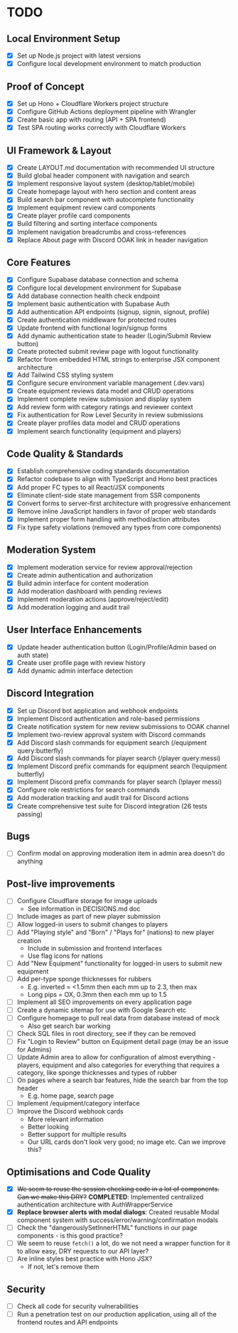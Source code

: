 # TODO

## Local Environment Setup

- [x] Set up Node.js project with latest versions
- [x] Configure local development environment to match production

## Proof of Concept

- [x] Set up Hono + Cloudflare Workers project structure
- [x] Configure GitHub Actions deployment pipeline with Wrangler
- [x] Create basic app with routing (API + SPA frontend)
- [x] Test SPA routing works correctly with Cloudflare Workers

## UI Framework & Layout

- [x] Create LAYOUT.md documentation with recommended UI structure
- [x] Build global header component with navigation and search
- [x] Implement responsive layout system (desktop/tablet/mobile)
- [x] Create homepage layout with hero section and content areas
- [x] Build search bar component with autocomplete functionality
- [x] Implement equipment review card components
- [x] Create player profile card components
- [x] Build filtering and sorting interface components
- [x] Implement navigation breadcrumbs and cross-references
- [x] Replace About page with Discord OOAK link in header navigation

## Core Features

- [x] Configure Supabase database connection and schema
- [x] Configure local development environment for Supabase
- [x] Add database connection health check endpoint
- [x] Implement basic authentication with Supabase Auth
- [x] Add authentication API endpoints (signup, signin, signout, profile)
- [x] Create authentication middleware for protected routes
- [x] Update frontend with functional login/signup forms
- [x] Add dynamic authentication state to header (Login/Submit Review button)
- [x] Create protected submit review page with logout functionality
- [x] Refactor from embedded HTML strings to enterprise JSX component architecture
- [x] Add Tailwind CSS styling system
- [x] Configure secure environment variable management (.dev.vars)
- [x] Create equipment reviews data model and CRUD operations
- [x] Implement complete review submission and display system
- [x] Add review form with category ratings and reviewer context
- [x] Fix authentication for Row Level Security in review submissions
- [x] Create player profiles data model and CRUD operations
- [x] Implement search functionality (equipment and players)

## Code Quality & Standards

- [x] Establish comprehensive coding standards documentation
- [x] Refactor codebase to align with TypeScript and Hono best practices
- [x] Add proper FC types to all React/JSX components
- [x] Eliminate client-side state management from SSR components
- [x] Convert forms to server-first architecture with progressive enhancement
- [x] Remove inline JavaScript handlers in favor of proper web standards
- [x] Implement proper form handling with method/action attributes
- [x] Fix type safety violations (removed any types from core components)

## Moderation System

- [x] Implement moderation service for review approval/rejection
- [x] Create admin authentication and authorization
- [x] Build admin interface for content moderation
- [x] Add moderation dashboard with pending reviews
- [x] Implement moderation actions (approve/reject/edit)
- [x] Add moderation logging and audit trail

## User Interface Enhancements

- [x] Update header authentication button (Login/Profile/Admin based on auth state)
- [x] Create user profile page with review history
- [x] Add dynamic admin interface detection

## Discord Integration

- [x] Set up Discord bot application and webhook endpoints
- [x] Implement Discord authentication and role-based permissions
- [x] Create notification system for new review submissions to OOAK channel
- [x] Implement two-review approval system with Discord commands
- [x] Add Discord slash commands for equipment search (/equipment query:butterfly)
- [x] Add Discord slash commands for player search (/player query:messi)
- [x] Implement Discord prefix commands for equipment search (!equipment butterfly)
- [x] Implement Discord prefix commands for player search (!player messi)
- [x] Configure role restrictions for search commands
- [x] Add moderation tracking and audit trail for Discord actions
- [x] Create comprehensive test suite for Discord integration (26 tests passing)

## Bugs

- [ ] Confirm modal on approving moderation item in admin area doesn't do anything

## Post-live improvements

- [ ] Configure Cloudflare storage for image uploads
  - See information in DECISIONS.md doc
- [ ] Include images as part of new player submission
- [ ] Allow logged-in users to submit changes to players
- [ ] Add "Playing style" and "Born" / "Plays for" (nations) to new player creation
  - Include in submission and frontend interfaces
  - Use flag icons for nations
- [ ] Add "New Equipment" functionality for logged-in users to submit new equipment
- [ ] Add per-type sponge thicknesses for rubbers
  - E.g. inverted = <1.5mm then each mm up to 2.3, then max
  - Long pips = OX, 0.3mm then each mm up to 1.5
- [ ] Implement all SEO improvements on every application page
- [ ] Create a dynamic sitemap for use with Google Search etc
- [ ] Configure homepage to pull real data from database instead of mock
  - Also get search bar working
- [ ] Check SQL files in root directory, see if they can be removed
- [ ] Fix "Login to Review" button on Equipment detail page (may be an issue for Admins)
- [ ] Update Admin area to allow for configuration of almost everything - players, equipment and also categories for everything that requires a category, like sponge thicknesses and types of rubber
- [ ] On pages where a search bar features, hide the search bar from the top header
  - E.g. home page, search page
- [ ] Implement /equipment/category interface
- [ ] Improve the Discord webhook cards
  - More relevant information
  - Better looking
  - Better support for multiple results
  - Our URL cards don't look very good; no image etc. Can we improve this?

## Optimisations and Code Quality

- [x] ~~We seem to reuse the session checking code in a lot of components. Can we make this DRY?~~ **COMPLETED**: Implemented centralized authentication architecture with AuthWrapperService
- [x] **Replace browser alerts with modal dialogs**: Created reusable Modal component system with success/error/warning/confirmation modals
- [ ] Check the "dangerouslySetInnerHTML" functions in our page components - is this good practice?
- [ ] We seem to reuse `fetch()` a lot, do we not need a wrapper function for it to allow easy, DRY requests to our API layer?
- [ ] Are inline styles best practice with Hono JSX?
  - If not, let's remove them

## Security

- [ ] Check all code for security vulnerabilities
- [ ] Run a penetration test on our production application, using all of the frontend routes and API endpoints
